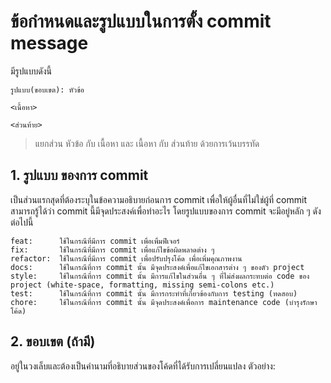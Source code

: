 # ข้อกำหนดและรูปแบบในการตั้ง commit message
มีรูปแบบดังนี้
```
รูปแบบ(ขอบเขต): หัวข้อ

<เนื้อหา>

<ส่วนท้าย>
```
>แยกส่วน หัวข้อ กับ เนื้อหา และ เนื้อหา กับ ส่วนท้าย ด้วยการเว้นบรรทัด

## 1. รูปแบบ ของการ commit
เป็นส่วนแรกสุดที่ต้องระบุในข้อความอธิบายก่อนการ commit เพื่อให้ผู้อื่นที่ไม่ใช่ผู้ที่ commit สามารถรู้ได้ว่า commit นี้มีจุดประสงค์เพื่อทำอะไร โดยรูปแบบของการ commit จะมีอยู่หลัก ๆ ดังต่อไปนี้
```
feat:      ใช้ในกรณีที่มีการ commit เพื่อเพื่มฟีเจอร์
fix:       ใช้ในกรณีที่มีการ commit เพื่อแก้ไขข้อผิดพลาดต่าง ๆ
refactor:  ใช้ในกรณีที่มีการ commit เพื่อปรับปรุงโค้ด เพื่อเพิ่มคุณภาพงาน
docs:      ใช้ในกรณีที่การ commit นั้น มีจุดประสงค์เพื่อแก้ไขเอกสารต่าง ๆ ของตัว project
style:     ใช้ในกรณีที่การ commit นั้น มีการแก้ไขในส่วนอื่น ๆ ที่ไม่ส่งผลกระทบต่อ code ของ project (white-space, formatting, missing semi-colons etc.)
test:      ใช้ในกรณีที่การ commit นั้น มีการกระทำที่เกี่ยวข้องกับการ testing (ทดสอบ)
chore:     ใช้ในกรณีที่การ commit นั้น มีจุดประสงค์เพื่อการ maintenance code (บำรุงรักษาโค้ด)
```
## 2. ขอบเขต (ถ้ามี)
อยู่ในวงเล็บและต้องเป็นคำนามที่อธิบายส่วนของโค้ดที่ได้รับการเปลี่ยนแปลง
ตัวอย่าง:
